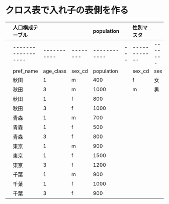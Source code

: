 # クロス表で入れ子の表側を作る
| | 人口構成テーブル |           |        | population |   | 性別マスタ |       | 年齢階級マスタ |           | |
|:----|:----|:----|:----|:----|:----|:----|:----|:----|:----|:----|
| |------------------|-----------|--------|------------|---|------------|-------|----------------|-----------| |
| | pref_name        | age_class | sex_cd | population |   | sex_cd     | sex   | age_class      | age_range | |
| | 秋田             | 1         | m      | 400        |   | f          | 女    | 1              | 21～30歳   | |
| | 秋田             | 3         | m      | 1000       |   | m          | 男    | 2              | 31～40歳   | |
| | 秋田             | 1         | f      | 800        |   |            |       | 3              | 41～50歳   | |
| | 秋田             | 3         | f      | 1000       |   |            |       |                |           | |
| | 青森             | 1         | m      | 700        |   |            |       |                |           | |
| | 青森             | 1         | f      | 500        |   |            |       |                |           | |
| | 青森             | 3         | f      | 800        |   |            |       |                |           | |
| | 東京             | 1         | m      | 900        |   |            |       |                |           | |
| | 東京             | 1         | f      | 1500       |   |            |       |                |           | |
| | 東京             | 3         | f      | 1200       |   |            |       |                |           | |
| | 千葉             | 1         | m      | 900        |   |            |       |                |           | |
| | 千葉             | 1         | f      | 1000       |   |            |       |                |           | |
| | 千葉             | 3         | f      | 900        |   |            |       |                |           | |

